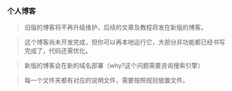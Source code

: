 ### 个人博客

> 旧版的博客将不再升级维护，后续的文章及教程将发在新版的博客。

> 这个博客尚未开发完成，但你可以再本地运行它，大部分非功能都已经书写完成了，代码还需优化。

> 新版的博客会在新的域名部署（why?这个问题需要咨询搜索引擎）

> 每一个文件夹都有对应的说明文件，需要按照规则放置文件。

